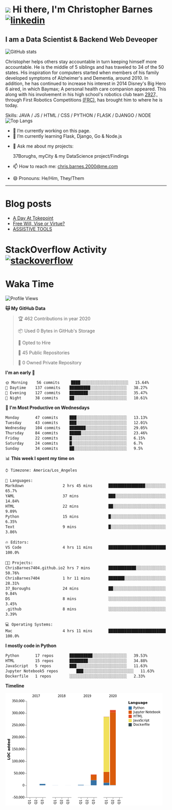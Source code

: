 # <img src="https://raw.githubusercontent.com/sidbelbase/sidbelbase/master/wave.gif" width="30px"> Hi there, I'm Christopher Barnes [<img src='https://cdn.jsdelivr.net/npm/simple-icons@3.0.1/icons/linkedin.svg' alt='linkedin' height='40'>](https://www.linkedin.com/in/chrisbarnes2000/)
<!-- [<img src='https://cdn.jsdelivr.net/npm/simple-icons@3.0.1/icons/instagram.svg' alt='instagram' height='40'>](https://www.instagram.com/dragon_dominant/)
[<img src='https://cdn.jsdelivr.net/npm/simple-icons@3.0.1/icons/twitter.svg' alt='twitter' height='40'>](https://twitter.com/Dragon_Dominant) -->

## I am a Data Scientist & Backend Web Deveoper

![GitHub stats](https://github-readme-stats.vercel.app/api?username=ChrisBarnes7404&show_icons=true&hide_title=true)

<!-- ![I am a Data Scientist](https://arturssmirnovs.github.io/github-profile-readme-generator/images/banner.png) -->

Christopher helps others stay accountable in turn keeping himself more accountable. He is the middle of 5 siblings and has traveled to 34 of the 50 states. His inspiration for computers started when members of his family developed symptoms of Alzheimer's and Dementia, around 2010. In addition, he has continued to increase his interest in 2014 Disney's Big Hero 6 aired, in which Baymax; A personal health care companion appeared. This along with his involvement in his high school's robotics club team [2927](https://frc-events.firstinspires.org/team/2927)., through First Robotics Competitions [(FRC)](https://www.firstinspires.org/robotics/frc), has brought him to where he is today.

Skills: JAVA / JS / HTML / CSS / PYTHON / FLASK / DJANGO / NODE
![Top Langs](https://github-readme-stats.vercel.app/api/top-langs/?username=ChrisBarnes7404&layout=compact)

- 🔭 I’m currently working on this page.
- 🌱 I’m currently learning Flask, Django, Go & Node.js
<!-- - 👯 I’m looking to collaborate on -  -->
<!-- - 🤔 I’m looking for help with -  -->
- 💬 Ask me about my projects:

    37Borughs, myCity & my DataScience project/Findings
- 📫 How to reach me: chris.barnes.2000@me.com
- 😄 Pronouns: He/Him, They/Them
<!-- - ⚡ Fun fact: -  -->

---

<!-- ![Profile views](https://gpvc.arturio.dev/ChrisBarnes7404) -->

# Blog posts
<!-- BLOG-POST-LIST:START -->
- [A Day At Tokepoint](https://medium.com/@christopher.barnes/a-day-at-tokepoint-f8e7b2aec53d?source=rss-1448bbd2ea82------2)
- [Free Will, Vise or Virtue?](https://medium.com/@christopher.barnes/free-will-vise-or-virtue-ca3b54a37d9?source=rss-1448bbd2ea82------2)
- [ASSISTIVE TOOLS](https://medium.com/@christopher.barnes/assistive-tools-5910f4623b15?source=rss-1448bbd2ea82------2)
<!-- BLOG-POST-LIST:END -->

# StackOverflow Activity [<img src='https://cdn.jsdelivr.net/npm/simple-icons@3.0.1/icons/stackoverflow.svg' alt='stackoverflow' height='40'>](https://stackoverflow.com/users/13986242)
<!-- STACKOVERFLOW:START -->
<!-- STACKOVERFLOW:END -->

# Waka Time
<!--START_SECTION:waka-->
![Profile Views](http://img.shields.io/badge/Profile%20Views-82-blue)

**🐱 My GitHub Data** 

> 🏆 462 Contributions in year 2020
 > 
> 📦 Used 0 Bytes in GitHub's Storage 
 > 
> 💼 Opted to Hire
 > 
> 📜 45 Public Repositories 
 > 
> 🔑 0 Owned Private Repository 
 > 
**I'm an early 🐤** 

```text
🌞 Morning    56 commits     ████░░░░░░░░░░░░░░░░░░░░░   15.64% 
🌆 Daytime    137 commits    █████████░░░░░░░░░░░░░░░░   38.27% 
🌃 Evening    127 commits    ████████░░░░░░░░░░░░░░░░░   35.47% 
🌙 Night      38 commits     ██░░░░░░░░░░░░░░░░░░░░░░░   10.61%

```
📅 **I'm Most Productive on Wednesdays** 

```text
Monday       47 commits     ███░░░░░░░░░░░░░░░░░░░░░░   13.13% 
Tuesday      43 commits     ███░░░░░░░░░░░░░░░░░░░░░░   12.01% 
Wednesday    104 commits    ███████░░░░░░░░░░░░░░░░░░   29.05% 
Thursday     84 commits     █████░░░░░░░░░░░░░░░░░░░░   23.46% 
Friday       22 commits     █░░░░░░░░░░░░░░░░░░░░░░░░   6.15% 
Saturday     24 commits     █░░░░░░░░░░░░░░░░░░░░░░░░   6.7% 
Sunday       34 commits     ██░░░░░░░░░░░░░░░░░░░░░░░   9.5%

```


📊 **This week I spent my time on** 

```text
⌚︎ Timezone: America/Los_Angeles

💬 Languages: 
Markdown                 2 hrs 45 mins       ████████████████░░░░░░░░░   65.7% 
YAML                     37 mins             ███░░░░░░░░░░░░░░░░░░░░░░   14.84% 
HTML                     22 mins             ██░░░░░░░░░░░░░░░░░░░░░░░   9.09% 
Python                   15 mins             █░░░░░░░░░░░░░░░░░░░░░░░░   6.35% 
Text                     9 mins              █░░░░░░░░░░░░░░░░░░░░░░░░   3.86%

🔥 Editors: 
VS Code                  4 hrs 11 mins       █████████████████████████   100.0%

🐱‍💻 Projects: 
ChrisBarnes7404.github.io2 hrs 7 mins        ████████████░░░░░░░░░░░░░   50.76% 
ChrisBarnes7404          1 hr 11 mins        ███████░░░░░░░░░░░░░░░░░░   28.31% 
37_Boroughs              24 mins             ██░░░░░░░░░░░░░░░░░░░░░░░   9.84% 
DS                       8 mins              ░░░░░░░░░░░░░░░░░░░░░░░░░   3.45% 
.github                  8 mins              ░░░░░░░░░░░░░░░░░░░░░░░░░   3.39%

💻 Operating Systems: 
Mac                      4 hrs 11 mins       █████████████████████████   100.0%

```

**I mostly code in Python** 

```text
Python       17 repos       ██████████░░░░░░░░░░░░░░░   39.53% 
HTML         15 repos       ████████░░░░░░░░░░░░░░░░░   34.88% 
JavaScript   5 repos        ███░░░░░░░░░░░░░░░░░░░░░░   11.63% 
Jupyter Notebook5 repos        ███░░░░░░░░░░░░░░░░░░░░░░   11.63% 
Dockerfile   1 repos        ░░░░░░░░░░░░░░░░░░░░░░░░░   2.33%

```


**Timeline**

![Chart not found](https://github.com/ChrisBarnes7404/ChrisBarnes7404/blob/master/charts/bar_graph.png) 


<!--END_SECTION:waka-->

<!-- ### Readme inspiration from

[<img align="left" src="https://github-readme-stats.vercel.app/api/pin/?username=arturssmirnovs&repo=github-profile-readme-generator" />
](https://github.com/arturssmirnovs/github-profile-readme-generator)

[<img src="https://github-readme-stats.vercel.app/api/pin/?username=anuraghazra&repo=github-readme-stats" />
](https://github.com/anuraghazra/github-readme-stats)

<br>

[<img align="left" src="https://github-readme-stats.vercel.app/api/pin/?username=gautamkrishnar&repo=blog-post-workflow" />
](https://github.com/gautamkrishnar/blog-post-workflow)

[<img src="https://github-readme-stats.vercel.app/api/pin/?username=anmol098&repo=waka-readme-stats" />
](https://github.com/anmol098/waka-readme-stats)

<br>

[<img align="left" src="https://github-readme-stats.vercel.app/api/pin/?username=avinal&repo=Profile-Readme-WakaTime" />
](https://github.com/avinal/Profile-Readme-WakaTime)

-->
